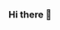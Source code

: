 ### Hi there 👋

<!--
**RashaniA/RashaniA** is a ✨ _special_ ✨ repository because its `README.md` (this file) appears on your GitHub profile.

Here are some ideas to get you started:

- 🔭 I’m currently working on ...
- 🌱 I’m currently learning ...
- 👯 I’m looking to collaborate on ...
- 🤔 I’m looking for help with ...
- 💬 Ask me about ...
- 📫 How to reach me: "rashanimalshika@gmail.com"
- 😄 Pronouns: ...
- ⚡ Fun fact: ...
-->
